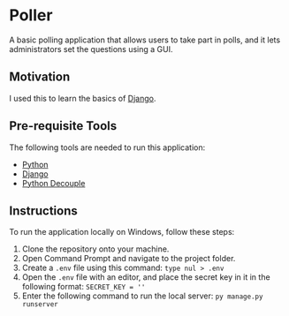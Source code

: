 # Poller
A basic polling application that allows users to take part in polls, and it lets administrators set the questions using a GUI.


## Motivation
I used this to learn the basics of [Django](https://docs.djangoproject.com/en/4.1/intro/tutorial01/).

## Pre-requisite Tools
The following tools are needed to run this application:
- [Python](https://www.python.org/downloads/)
- [Django](https://docs.djangoproject.com/en/4.1/intro/install/)
- [Python Decouple](https://pypi.org/project/python-decouple/)


## Instructions
To run the application locally on Windows, follow these steps:

1. Clone the repository onto your machine.
2. Open Command Prompt and navigate to the project folder.
3. Create a `.env` file using this command: `type nul > .env`
4. Open the `.env` file with an editor, and place the secret key in it in the following format: `SECRET_KEY = '`<SecretKey>`'`
5. Enter the following command to run the local server: `py manage.py runserver`
